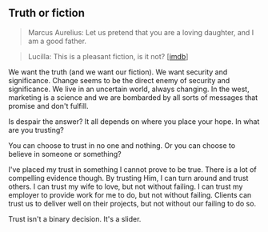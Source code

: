 ## Truth or fiction

> Marcus Aurelius: Let us pretend that you are a loving daughter, and I am a good father.

> Lucilla: This is a pleasant fiction, is it not? [[imdb]]

We want the truth (and we want our fiction).  We want security and significance.  Change seems to be the
direct enemy of security and significance.  We live in an uncertain world, always changing.  In the west,
marketing is a science and we are bombarded by all sorts of messages that promise and don't fulfill.  

Is despair the answer?  It all depends on where you place your hope.  In what are you trusting?

You can choose to trust in no one and nothing.  Or you can choose to believe in someone or something?

I've placed my trust in something I cannot prove to be true.  There is a lot of compelling evidence though.  By trusting Him, I can turn around and trust others.  I can trust my wife to love, but not without failing.  I can trust my employer to provide work for me to do, but not without failing.  Clients can trust us to deliver well on their projects, but not without our failing to do so.

Trust isn't a binary decision.  It's a slider.

[imdb]: http://www.imdb.com/title/tt0172495/quotes?item=qt0404426






